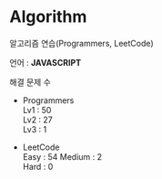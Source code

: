 # Algorithm

알고리즘 연습(Programmers, LeetCode)

언어 : **JAVASCRIPT**

해결 문제 수

- Programmers   
Lv1 : 50   
Lv2 : 27   
Lv3 : 1

- LeetCode   
Easy : 54
Medium : 2   
Hard : 0